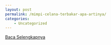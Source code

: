 ```yaml
---
layout: post
permalink: /mimpi-celana-terbakar-apa-artinya/
categories:
    - Uncategorized
---
```


[Baca Selengkapnya](/04)